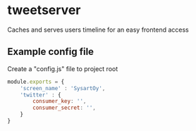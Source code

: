 # tweetserver
Caches and serves users timeline for an easy frontend access

## Example config file
Create a "config.js" file to project root

```javascript
module.exports = {
    'screen_name' : 'SysartOy',
    'twitter' : {
        consumer_key: '',
        consumer_secret: '',
    }
}
```
